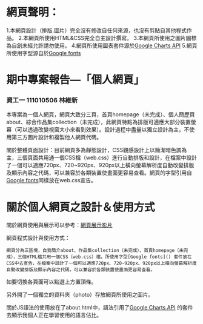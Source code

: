 # 網頁聲明：

1.本網頁設計（排版.圖片）完全沒有修改自任何來源，也沒有剪貼自其他程式作品。
2.本網頁所使用HTML&CSS完全自主設計撰寫。
3.本網頁所使用之圖片圖標為自創未經允許請勿使用。
4.網頁所使用圖表套件源於[Google Charts API](https://developers.google.com/chart)
5.網頁所使用字型源自於[Google fonts](https://fonts.google.com)

# 期中專案報告—「個人網頁」

### 資工一 111010506 林維新

本專案為一個人網頁，網頁大致分三頁，首頁homepage（未完成）、個人簡歷頁about、綜合作品集collection（未完成），此網頁特點為排版可適應大部分裝置螢幕（可以透過改變視窗大小來看到效果）。設計過程中盡量以獨立設計為主，不使用第三方圖片設計和複製他人網頁代碼。

關於整體頁面設計：目前網頁多為靜態設計，CSS觀感設計上以簡潔暗色調為主，三個頁面共用通一個CSS檔（web.css）進行自動排版和設計，在檔案中設計了一個可以適應720px、720~920px、920px以上橫向螢幕解析度自動改變排版及顯示內容之代碼，可以兼容於各類裝置使畫面更容易查看。網頁的字型引用自[Google fonts](https://fonts.google.com)同樣放在web.css宣告。

# 關於個人網頁之設計＆使用方式

關於網頁使用與展示可以參考：[網頁展示影片]()

網頁程式設計與使用方式：

    網頁分為三區塊，自我簡介about、作品集collection（未完成）、首頁homepage（未完成），三個HTML檔共用一個CSS（web.css）檔，所使用字型[Google fonts]() 套件放在CSS中去宣告，在檔案中設計了一個可以適應720px、720~920px、920px以上橫向螢幕解析度自動改變排版及顯示內容之代碼，可以兼容於各類裝置使畫面更容易查看。

如要切換各頁面可以點選上方置頂條。

另外開了一個獨立的資料夾（photo）存放網頁所使用之圖片。

關於JS語法的使用放在了about.html中，語法引用了[Google Charts API](https://developers.google.com/chart) 的套件去顯示我個人正在學習使用的語言佔比。

